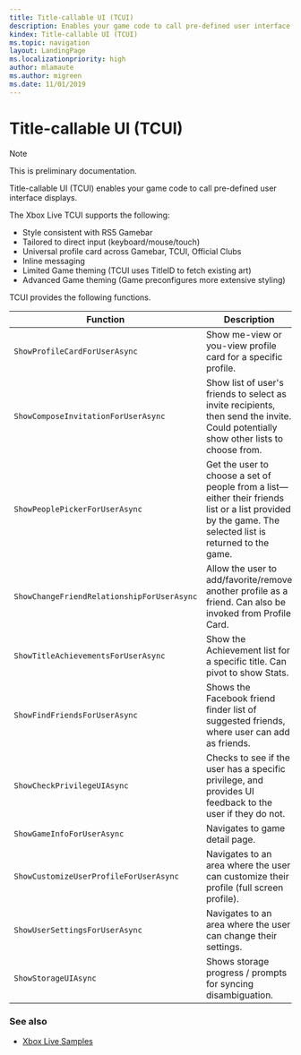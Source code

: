 ```yaml
---
title: Title-callable UI (TCUI)
description: Enables your game code to call pre-defined user interface displays.
kindex: Title-callable UI (TCUI)
ms.topic: navigation
layout: LandingPage
ms.localizationpriority: high
author: mlamaute
ms.author: migreen
ms.date: 11/01/2019
---
```


# Title-callable UI (TCUI)

> [!NOTE]
> This is preliminary documentation.

Title-callable UI (TCUI) enables your game code to call pre-defined user interface displays.

The Xbox Live TCUI supports the following:
* Style consistent with RS5 Gamebar
* Tailored to direct input (keyboard/mouse/touch)
* Universal profile card across Gamebar, TCUI, Official Clubs
* Inline messaging
* Limited Game theming (TCUI uses TitleID to fetch existing art)
* Advanced Game theming (Game preconfigures more extensive styling)


TCUI provides the following functions.

| Function | Description |
|---------|-------------|
| `ShowProfileCardForUserAsync` | Show me-view or you-view profile card for a specific profile. |
| `ShowComposeInvitationForUserAsync` | Show list of user's friends to select as invite recipients, then send the invite. Could potentially show other lists to choose from. |
| `ShowPeoplePickerForUserAsync` | Get the user to choose a set of people from a list—either their friends list or a list provided by the game.  The selected list is returned to the game. |
| `ShowChangeFriendRelationshipForUserAsync` | Allow the user to add/favorite/remove another profile as a friend.  Can also be invoked from Profile Card. |
| `ShowTitleAchievementsForUserAsync` | Show the Achievement list for a specific title.  Can pivot to show Stats. |
| `ShowFindFriendsForUserAsync` | Shows the Facebook friend finder list of suggested friends, where user can add as friends. |
| `ShowCheckPrivilegeUIAsync` | Checks to see if the user has a specific privilege, and provides UI feedback to the user if they do not. |
| `ShowGameInfoForUserAsync` | Navigates to game detail page. |
| `ShowCustomizeUserProfileForUserAsync` | Navigates to an area where the user can customize their profile (full screen profile). |
| `ShowUserSettingsForUserAsync` | Navigates to an area where the user can change their settings. |
| `ShowStorageUIAsync` | Shows storage progress / prompts for syncing disambiguation. |


### See also

* [Xbox Live Samples](../../api-ref/live-samples.md)
